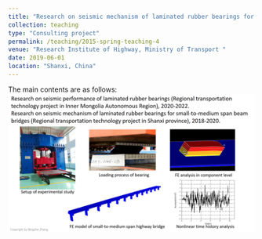 ```yaml
---
title: "Research on seismic mechanism of laminated rubber bearings for small-to-medium span beam bridges (Regional transportation technology project in Shanxi province)"
collection: teaching
type: "Consulting project"
permalink: /teaching/2015-spring-teaching-4
venue: "Research Institute of Highway, Ministry of Transport "
date: 2019-06-01
location: "Shanxi, China"
---
```


The main contents are as follows:
![Project_4](/images/layout_4.png)

